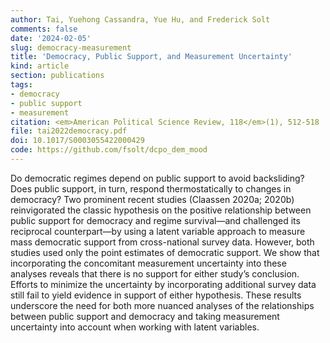 ```yaml
---
author: Tai, Yuehong Cassandra, Yue Hu, and Frederick Solt
comments: false
date: '2024-02-05'
slug: democracy-measurement
title: 'Democracy, Public Support, and Measurement Uncertainty'
kind: article
section: publications
tags:
- democracy
- public support
- measurement
citation: <em>American Political Science Review, 118</em>(1), 512-518
file: tai2022democracy.pdf
doi: 10.1017/S0003055422000429
code: https://github.com/fsolt/dcpo_dem_mood
---
```


Do democratic regimes depend on public support to avoid backsliding? Does public support, in turn, respond thermostatically to changes in democracy? Two prominent recent studies (Claassen 2020a; 2020b) reinvigorated the classic hypothesis on the positive relationship between public support for democracy and regime survival—and challenged its reciprocal counterpart—by using a latent variable approach to measure mass democratic support from cross-national survey data. However, both studies used only the point estimates of democratic support. We show that incorporating the concomitant measurement uncertainty into these analyses reveals that there is no support for either study’s conclusion. Efforts to minimize the uncertainty by incorporating additional survey data still fail to yield evidence in support of either hypothesis. These results underscore the need for both more nuanced analyses of the relationships between public support and democracy and taking measurement uncertainty into account when working with latent variables.